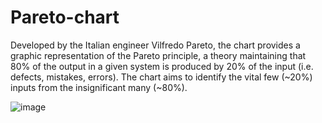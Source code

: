 # Pareto-chart
Developed by the Italian engineer Vilfredo Pareto, the chart provides a graphic representation of the Pareto principle, a theory maintaining that 80% of the output in a given system is produced by 20% of the input (i.e. defects, mistakes, errors). The chart aims to identify the vital few (~20%) inputs from the insignificant many (~80%).

![image](https://github.com/hanfei1986/Pareto-chart/assets/59255164/71ca105f-71db-4375-bfed-3819a9df5f16)




